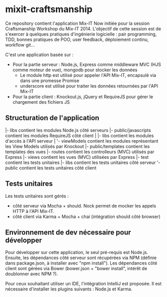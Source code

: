 mixit-craftsmanship
===================

Ce repository contient l'application Mix-IT Now initiée pour la session Craftsmanship Workshop du Mix-IT 2014.
L'objectif de cette session est de s'exercer à quelques pratiques d'ingénierie logicielle : pair programming, TDD, bonnes pratiques de POO, user feedback, déploiement continu, workflow git...

C'est une application basée sur :
* Pour la partie serveur : Node.js, Express comme middleware MVC (HJS comme moteur de vue), mongodb pour stocker les données
  * Le module http est utilisé pour appeler l'API Mix-IT, encapsulé via dans une promesse Promise
  * underscore est utilisé pour traiter les données retournées par l'API Mix-IT
* Pour la partie client : Knockout.js, jQuery et RequireJS pour gérer le chargement des fichiers JS

Structuration de l'application
------------------------------
|- libs contient les modules Node.js côté serveurs
|- public/javascripts contient les modules RequireJS côté client
| |- libs contient les modules d'accès à l'API serveur
| '- viewModels contient les modules représentant les View Models utilisés par Knockout
|- public/templates contient les templates des vues
|- routes contient les controlleurs (MVC) utilisés par Express
|- views contient les vues (MVC) utilisées par Express
|- test contient les tests unitaires
  |- libs contient les tests unitaires côté serveur
  '- public contient les tests unitaires côté client

Tests unitaires
---------------
Les tests unitaires sont gérés :
* côté serveur via Mocha + should. Nock permet de mocker les appels HTTP à l'API Mix-IT.
* côté client via Karma + Mocha + chai (intégration should côté browser)

Environnement de dev nécessaire pour développer
-----------------------------------------------
Pour développer sur cette application, le seul pré-requis est Node.js.
Ensuite, les dépendances côté serveur sont récupérées via NPM (définie dans package.json, à installer avec "npm install"). Les dépendances côté client sont gérées via Bower (bower.json + "bower install", intérêt de doublonner avec NPM ?).

Pour ceux souhaitant utiliser un IDE, l'intégration IntelliJ est proposée. Il est nécessaire d'installer les plugins suivants : Node.js et Karma.

